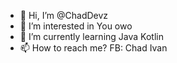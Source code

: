 - 👋 Hi, I’m @ChadDevz
- 👀 I’m interested in You owo
- 🌱 I’m currently learning Java Kotlin
- 📫 How to reach me? FB: Chad Ivan

<!---
ChadDevz/ChadDevz is a ✨ special ✨ repository because its `README.md` (this file) appears on your GitHub profile.
You can click the Preview link to take a look at your changes.
--->
